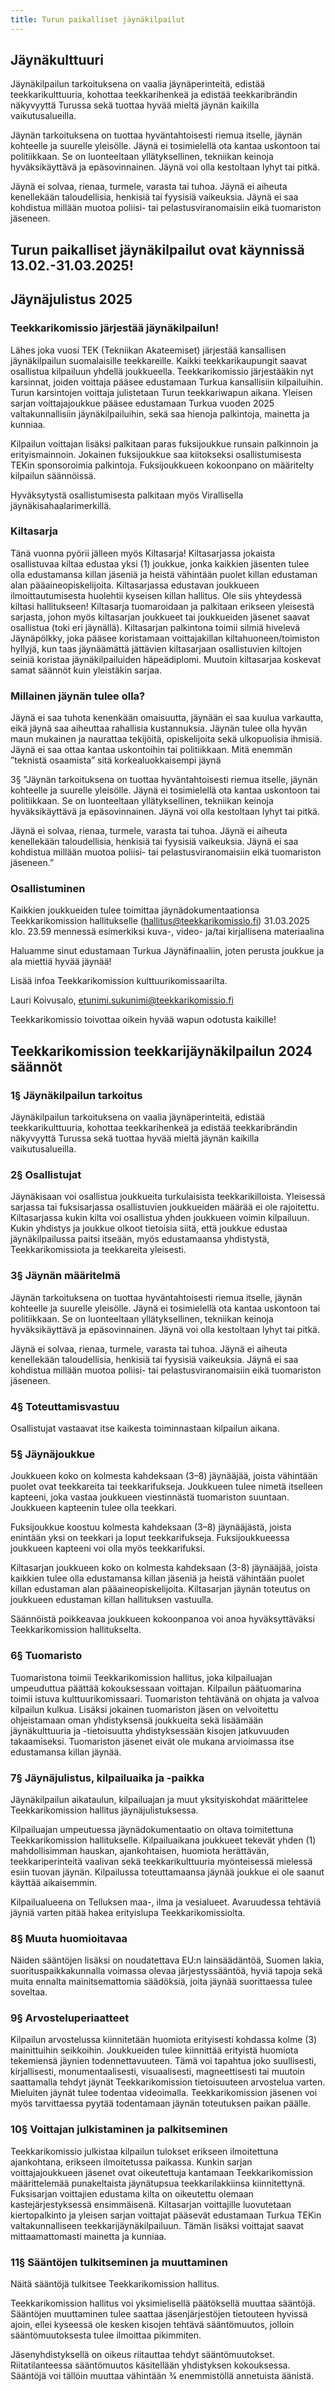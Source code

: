 ```yaml
---
title: Turun paikalliset jäynäkilpailut
---
```

## Jäynäkulttuuri

Jäynäkilpailun tarkoituksena on vaalia jäynäperinteitä, edistää teekkarikulttuuria, kohottaa teekkarihenkeä ja edistää teekkaribrändin näkyvyyttä Turussa sekä tuottaa hyvää mieltä jäynän kaikilla vaikutusalueilla.

Jäynän tarkoituksena on tuottaa hyväntahtoisesti riemua itselle, jäynän kohteelle ja suurelle yleisölle. Jäynä ei tosimielellä ota kantaa uskontoon tai politiikkaan. Se on luonteeltaan yllätyksellinen, tekniikan keinoja hyväksikäyttävä ja epäsovinnainen. Jäynä voi olla kestoltaan lyhyt tai pitkä.

Jäynä ei solvaa, rienaa, turmele, varasta tai tuhoa. Jäynä ei aiheuta kenellekään taloudellisia, henkisiä tai fyysisiä vaikeuksia. Jäynä ei saa kohdistua millään muotoa poliisi- tai pelastusviranomaisiin eikä tuomariston jäseneen.

## Turun paikalliset jäynäkilpailut ovat käynnissä 13.02.-31.03.2025!

## Jäynäjulistus 2025

### Teekkarikomissio järjestää jäynäkilpailun!

Lähes joka vuosi TEK (Tekniikan Akateemiset) järjestää kansallisen jäynäkilpailun suomalaisille teekkareille. Kaikki teekkarikaupungit saavat osallistua kilpailuun yhdellä joukkueella. Teekkarikomissio järjestääkin nyt karsinnat, joiden voittaja pääsee edustamaan Turkua kansallisiin kilpailuihin. Turun karsintojen voittaja julistetaan Turun teekkariwapun aikana. Yleisen sarjan voittajajoukkue pääsee edustamaan Turkua vuoden 2025 valtakunnallisiin jäynäkilpailuihin, sekä saa hienoja palkintoja, mainetta ja kunniaa.

Kilpailun voittajan lisäksi palkitaan paras fuksijoukkue runsain palkinnoin ja erityismainnoin. Jokainen fuksijoukkue saa kiitokseksi osallistumisesta TEKin sponsoroimia palkintoja. Fuksijoukkueen kokoonpano on määritelty kilpailun säännöissä.

Hyväksytystä osallistumisesta palkitaan myös Virallisella jäynäkisahaalarimerkillä.

### Kiltasarja

Tänä vuonna pyörii jälleen myös Kiltasarja! Kiltasarjassa jokaista osallistuvaa kiltaa edustaa yksi (1) joukkue, jonka kaikkien jäsenten tulee olla edustamansa killan jäseniä ja heistä vähintään puolet killan edustaman alan pääaineopiskelijoita. Kiltasarjassa edustavan joukkueen ilmoittautumisesta huolehtii kyseisen killan hallitus. Ole siis yhteydessä kiltasi hallitukseen! Kiltasarja tuomaroidaan ja palkitaan erikseen yleisestä sarjasta, johon myös kiltasarjan joukkueet tai joukkueiden jäsenet saavat osallistua (toki eri jäynällä). Kiltasarjan palkintona toimii silmiä hivelevä Jäynäpölkky, joka pääsee koristamaan voittajakillan kiltahuoneen/toimiston hyllyjä, kun taas jäynäämättä jättävien kiltasarjaan osallistuvien kiltojen seiniä koristaa jäynäkilpailuiden häpeädiplomi. Muutoin kiltasarjaa koskevat samat säännöt kuin yleistäkin sarjaa.

### Millainen jäynän tulee olla?

Jäynä ei saa tuhota kenenkään omaisuutta, jäynään ei saa kuulua varkautta, eikä jäynä saa aiheuttaa rahallisia kustannuksia. Jäynän tulee olla hyvän maun mukainen ja naurattaa tekijöitä, opiskelijoita sekä ulkopuolisia ihmisiä. Jäynä ei saa ottaa kantaa uskontoihin tai politiikkaan. Mitä enemmän ”teknistä osaamista” sitä korkealuokkaisempi jäynä

3§ ”Jäynän tarkoituksena on tuottaa hyväntahtoisesti riemua itselle, jäynän kohteelle ja suurelle yleisölle. Jäynä ei tosimielellä ota kantaa uskontoon tai politiikkaan. Se on luonteeltaan yllätyksellinen, tekniikan keinoja hyväksikäyttävä ja epäsovinnainen. Jäynä voi olla kestoltaan lyhyt tai pitkä.

Jäynä ei solvaa, rienaa, turmele, varasta tai tuhoa. Jäynä ei aiheuta kenellekään taloudellisia, henkisiä tai fyysisiä vaikeuksia. Jäynä ei saa kohdistua millään muotoa poliisi- tai pelastusviranomaisiin eikä tuomariston jäseneen.”

### Osallistuminen

Kaikkien joukkueiden tulee toimittaa jäynädokumentaationsa Teekkarikomission hallitukselle (hallitus@teekkarikomissio.fi) 31.03.2025 klo. 23.59 mennessä esimerkiksi kuva-, video- ja/tai kirjallisena materiaalina

Haluamme sinut edustamaan Turkua Jäynäfinaaliin, joten perusta joukkue ja ala miettiä hyvää jäynää!

Lisää infoa Teekkarikomission kulttuurikomissaarilta.

Lauri Koivusalo, etunimi.sukunimi@teekkarikomissio.fi

Teekkarikomissio toivottaa oikein hyvää wapun odotusta kaikille!

## Teekkarikomission teekkarijäynäkilpailun 2024 säännöt

### 1§ Jäynäkilpailun tarkoitus

Jäynäkilpailun tarkoituksena on vaalia jäynäperinteitä, edistää teekkarikulttuuria, kohottaa teekkarihenkeä ja edistää teekkaribrändin näkyvyyttä Turussa sekä tuottaa hyvää mieltä jäynän kaikilla vaikutusalueilla.

### 2§ Osallistujat

Jäynäkisaan voi osallistua joukkueita turkulaisista teekkarikilloista. Yleisessä sarjassa tai fuksisarjassa osallistuvien joukkueiden määrää ei ole rajoitettu. Kiltasarjassa kukin kilta voi osallistua yhden joukkueen voimin kilpailuun. Kukin yhdistys ja joukkue olkoot tietoisia siitä, että joukkue edustaa jäynäkilpailussa paitsi itseään, myös edustamaansa yhdistystä, Teekkarikomissiota ja teekkareita yleisesti.

### 3§ Jäynän määritelmä

Jäynän tarkoituksena on tuottaa hyväntahtoisesti riemua itselle, jäynän kohteelle ja suurelle yleisölle. Jäynä ei tosimielellä ota kantaa uskontoon tai politiikkaan. Se on luonteeltaan yllätyksellinen, tekniikan keinoja hyväksikäyttävä ja epäsovinnainen. Jäynä voi olla kestoltaan lyhyt tai pitkä.

Jäynä ei solvaa, rienaa, turmele, varasta tai tuhoa. Jäynä ei aiheuta kenellekään taloudellisia, henkisiä tai fyysisiä vaikeuksia. Jäynä ei saa kohdistua millään muotoa poliisi- tai pelastusviranomaisiin eikä tuomariston jäseneen.

### 4§ Toteuttamisvastuu

Osallistujat vastaavat itse kaikesta toiminnastaan kilpailun aikana.

### 5§ Jäynäjoukkue

Joukkueen koko on kolmesta kahdeksaan (3–8) jäynääjää, joista vähintään puolet ovat teekkareita tai teekkarifukseja. Joukkueen tulee nimetä itselleen kapteeni, joka vastaa joukkueen viestinnästä tuomariston suuntaan. Joukkueen kapteenin tulee olla teekkari.

Fuksijoukkue koostuu kolmesta kahdeksaan (3–8) jäynääjästä, joista enintään yksi on teekkari ja loput teekkarifukseja. Fuksijoukkueessa joukkueen kapteeni voi olla myös teekkarifuksi.

Kiltasarjan joukkueen koko on kolmesta kahdeksaan (3-8) jäynääjää, joista kaikkien tulee olla edustamansa killan jäseniä ja heistä vähintään puolet killan edustaman alan pääaineopiskelijoita. Kiltasarjan jäynän toteutus on joukkueen edustaman killan hallituksen vastuulla.

Säännöistä poikkeavaa joukkueen kokoonpanoa voi anoa hyväksyttäväksi Teekkarikomission hallitukselta.

### 6§ Tuomaristo

Tuomaristona toimii Teekkarikomission hallitus, joka kilpailuajan umpeuduttua päättää kokouksessaan voittajan. Kilpailun päätuomarina toimii istuva kulttuurikomissaari. Tuomariston tehtävänä on ohjata ja valvoa kilpailun kulkua. Lisäksi jokainen tuomariston jäsen on velvoitettu ohjeistamaan oman yhdistyksensä joukkueita sekä lisäämään jäynäkulttuuria ja -tietoisuutta yhdistyksessään kisojen jatkuvuuden takaamiseksi. Tuomariston jäsenet eivät ole mukana arvioimassa itse edustamansa killan jäynää.

### 7§ Jäynäjulistus, kilpailuaika ja -paikka

Jäynäkilpailun aikataulun, kilpailuajan ja muut yksityiskohdat määrittelee Teekkarikomission hallitus jäynäjulistuksessa.

Kilpailuajan umpeutuessa jäynädokumentaatio on oltava toimitettuna Teekkarikomission hallitukselle. Kilpailuaikana joukkueet tekevät yhden (1) mahdollisimman hauskan, ajankohtaisen, huomiota herättävän, teekkariperinteitä vaalivan sekä teekkarikulttuuria myönteisessä mielessä esiin tuovan jäynän. Kilpailussa toteuttamaansa jäynää joukkue ei ole saanut käyttää aikaisemmin.

Kilpailualueena on Telluksen maa-, ilma ja vesialueet. Avaruudessa tehtäviä jäyniä varten pitää hakea erityislupa Teekkarikomissiolta.

### 8§ Muuta huomioitavaa


Näiden sääntöjen lisäksi on noudatettava EU:n lainsäädäntöä, Suomen lakia, suorituspaikkakunnalla voimassa olevaa järjestyssääntöä, hyviä tapoja sekä muita ennalta mainitsemattomia säädöksiä, joita jäynää suorittaessa tulee soveltaa.

### 9§ Arvosteluperiaatteet

Kilpailun arvostelussa kiinnitetään huomiota erityisesti kohdassa kolme (3) mainittuihin seikkoihin. Joukkueiden tulee kiinnittää erityistä huomiota tekemiensä jäynien todennettavuuteen. Tämä voi tapahtua joko suullisesti, kirjallisesti, monumentaalisesti, visuaalisesti, magneettisesti tai muutoin saattamalla tehdyt jäynät Teekkarikomission tietoisuuteen arvostelua varten. Mieluiten jäynät tulee todentaa videoimalla. Teekkarikomission jäsenen voi myös tarvittaessa pyytää todentamaan jäynän toteutuksen paikan päälle.

### 10§ Voittajan julkistaminen ja palkitseminen


Teekkarikomissio julkistaa kilpailun tulokset erikseen ilmoitettuna ajankohtana, erikseen ilmoitetussa paikassa. Kunkin sarjan voittajajoukkueen jäsenet ovat oikeutettuja kantamaan Teekkarikomission määrittelemää punakeltaista jäynätupsua teekkarilakkiinsa kiinnitettynä. Fuksisarjan voittajien edustama kilta on oikeutettu olemaan kastejärjestyksessä ensimmäisenä. Kiltasarjan voittajille luovutetaan kiertopalkinto ja yleisen sarjan voittajat pääsevät edustamaan Turkua TEKin valtakunnalliseen teekkarijäynäkilpailuun. Tämän lisäksi voittajat saavat mittaamattomasti mainetta ja kunniaa.

### 11§ Sääntöjen tulkitseminen ja muuttaminen

Näitä sääntöjä tulkitsee Teekkarikomission hallitus.

Teekkarikomission hallitus voi yksimielisellä päätöksellä muuttaa sääntöjä. Sääntöjen muuttaminen tulee saattaa jäsenjärjestöjen tietouteen hyvissä ajoin, ellei kyseessä ole kesken kisojen tehtävä sääntömuutos, jolloin sääntömuutoksesta tulee ilmoittaa pikimmiten.

Jäsenyhdistyksellä on oikeus riitauttaa tehdyt sääntömuutokset. Riitatilanteessa sääntömuutos käsitellään yhdistyksen kokouksessa. Sääntöjä voi tällöin muuttaa vähintään 3⁄4 enemmistöllä annetuista äänistä.
